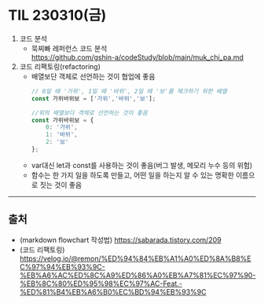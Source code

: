 # TIL 230310(금)
1. 코드 분석
    - 묵찌빠 레퍼런스 코드 분석    
        https://github.com/gshin-a/codeStudy/blob/main/muk_chi_pa.md
2. 코드 리팩토링(refactoring)
    - 배열보단 객체로 선언하는 것이 협업에 좋음
        ```javascript
        // 0일 때 '가위', 1일 때 '바위', 2일 때 '보'를 체크하기 위한 배열
        const 가위바위보 = ['가위','바위','보'];

        //위의 배열보다 객체로 선언하는 것이 좋음
        const 가위바위보 = {
            0: '가위',
            1: '바위',
            2: '보'
        };
        ```
    - var대신 let과 const를 사용하는 것이 좋음(버그 발생, 메모리 누수 등의 위험)
    - 함수는 한 가지 일을 하도록 만들고, 어떤 일을 하는지 알 수 있는 명확한 이름으로 짓는 것이 좋음
---
## 출처
- (markdown flowchart 작성법) https://sabarada.tistory.com/209
- (코드 리팩토링) https://velog.io/@remon/%ED%94%84%EB%A1%A0%ED%8A%B8%EC%97%94%EB%93%9C-%EB%A6%AC%ED%8C%A9%ED%86%A0%EB%A7%81%EC%97%90-%EB%8C%80%ED%95%98%EC%97%AC-Feat.-%ED%81%B4%EB%A6%B0%EC%BD%94%EB%93%9C